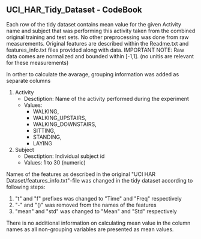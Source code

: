 
## UCI_HAR_Tidy_Dataset - CodeBook

Each row of the tidy dataset contains mean value for the given Activity name and subject that was performing this activity taken from the combined original training and test sets.
No other preprocessing was done from raw measurements.
Original features are described within the Readme.txt and features_info.txt files provided along with data.
IMPORTANT NOTE: Raw data comes are normalized and bounded within [-1,1]. (no unitis are relevant for these measurements)

In orther to calculate the avarage, grouping information was added as separate columns 
1. Activity
    - Desctiption: Name of the activity performed during the experiment
    - Values: 
      - WALKING, 
      - WALKING_UPSTAIRS, 
      - WALKING_DOWNSTAIRS, 
      - SITTING, 
      - STANDING,
      - LAYING
 2. Subject
    - Desctiption: Individual subject id
    - Values: 1 to 30 (numeric)

Names of the features as described in the original "UCI HAR Dataset/features_info.txt"-file was changed in the tidy dataset according to following steps:
 1. "t" and "f" prefixes was changed to "Time" and "Freq" respectively
 2. "-" and "()" was removed from the names of the features
 3. "mean" and "std" was changed to "Mean" and "Std" respectively

There is no additional information on calculating mean value in the column names as all non-grouping variables are presented as mean values.

 
